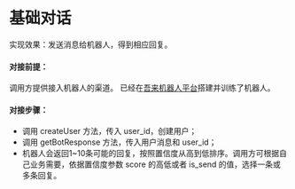 # 基础对话
实现效果：发送消息给机器人，得到相应回复。

#### 对接前提：

调用方提供接入机器人的渠道。
已经在[吾来机器人平台](https://platform.wul.ai)搭建并训练了机器人。

#### 对接步骤：

* 调用 createUser 方法，传入 user_id，创建用户；
* 调用 getBotResponse 方法，传入用户消息和 user_id；
* 机器人会返回1~10条可能的回复，按照置信度从高到低排序。调用方可根据自己业务需要，依据置信度参数 score 的高低或者 is_send 的值，选择一条或多条回复。